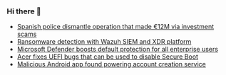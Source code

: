 ### Hi there 👋

<!--START_SECTION:feed-->
* [Spanish police dismantle operation that made €12M via investment scams](https://www.bleepingcomputer.com/news/security/spanish-police-dismantle-operation-that-made-12m-via-investment-scams/)
* [Ransomware detection with Wazuh SIEM and XDR platform](https://www.bleepingcomputer.com/news/security/ransomware-detection-with-wazuh-siem-and-xdr-platform/)
* [Microsoft Defender boosts default protection for all enterprise users](https://www.bleepingcomputer.com/news/microsoft/microsoft-defender-boosts-default-protection-for-all-enterprise-users/)
* [Acer fixes UEFI bugs that can be used to disable Secure Boot](https://www.bleepingcomputer.com/news/security/acer-fixes-uefi-bugs-that-can-be-used-to-disable-secure-boot/)
* [Malicious Android app found powering account creation service](https://www.bleepingcomputer.com/news/security/malicious-android-app-found-powering-account-creation-service/)
<!--END_SECTION:feed-->

<!--
**frankenk/frankenk** is a ✨ _special_ ✨ repository because its `README.md` (this file) appears on your GitHub profile.

Here are some ideas to get you started:

- 🔭 I’m currently working on ...
- 🌱 I’m currently learning ...
- 👯 I’m looking to collaborate on ...
- 🤔 I’m looking for help with ...
- 💬 Ask me about ...
- 📫 How to reach me: ...
- 😄 Pronouns: ...
- ⚡ Fun fact: ...
-->




